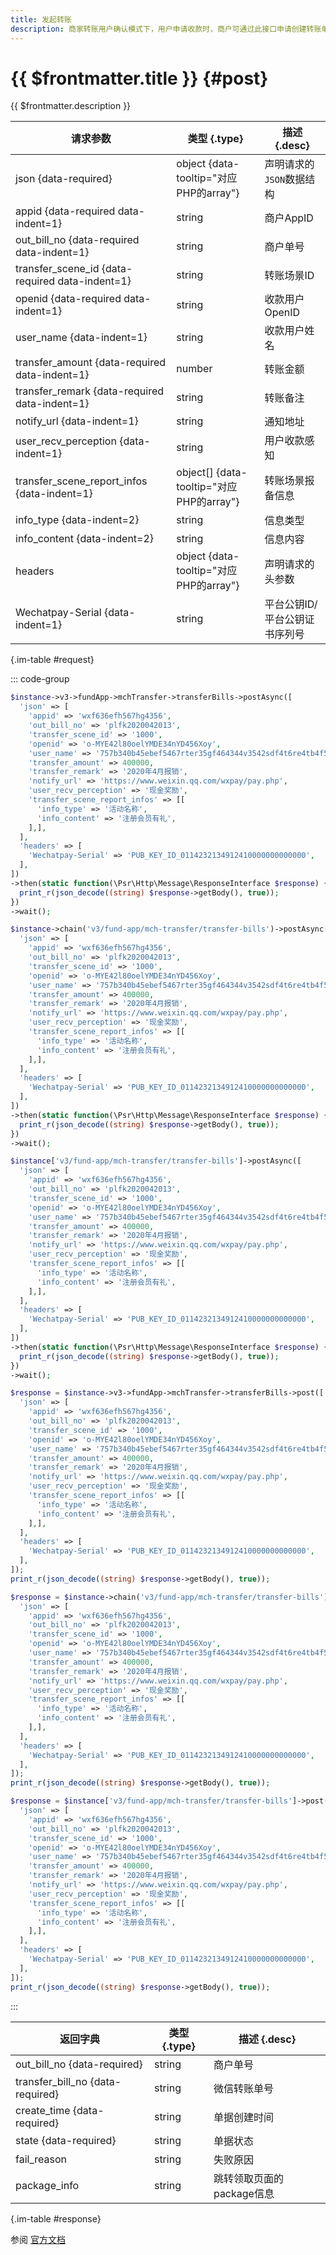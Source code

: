 ```yaml
---
title: 发起转账
description: 商家转账用户确认模式下，用户申请收款时，商户可通过此接口申请创建转账单
---
```


# {{ $frontmatter.title }} {#post}

{{ $frontmatter.description }}

| 请求参数 | 类型 {.type} | 描述 {.desc}
| --- | --- | ---
| json {data-required} | object {data-tooltip="对应PHP的array"} | 声明请求的`JSON`数据结构
| appid {data-required data-indent=1} | string | 商户AppID
| out_bill_no {data-required data-indent=1} | string | 商户单号
| transfer_scene_id {data-required data-indent=1} | string | 转账场景ID
| openid {data-required data-indent=1} | string | 收款用户OpenID
| user_name {data-indent=1} | string | 收款用户姓名
| transfer_amount {data-required data-indent=1} | number | 转账金额
| transfer_remark {data-required data-indent=1} | string | 转账备注
| notify_url {data-indent=1} | string | 通知地址
| user_recv_perception {data-indent=1} | string | 用户收款感知
| transfer_scene_report_infos {data-indent=1} | object[] {data-tooltip="对应PHP的array"} | 转账场景报备信息
| info_type {data-indent=2} | string | 信息类型
| info_content {data-indent=2} | string | 信息内容
| headers | object {data-tooltip="对应PHP的array"} | 声明请求的头参数
| Wechatpay-Serial {data-indent=1} | string | 平台公钥ID/平台公钥证书序列号

{.im-table #request}

::: code-group

```php [异步纯链式]
$instance->v3->fundApp->mchTransfer->transferBills->postAsync([
  'json' => [
    'appid' => 'wxf636efh567hg4356',
    'out_bill_no' => 'plfk2020042013',
    'transfer_scene_id' => '1000',
    'openid' => 'o-MYE42l80oelYMDE34nYD456Xoy',
    'user_name' => '757b340b45ebef5467rter35gf464344v3542sdf4t6re4tb4f54ty45t4yyry45',
    'transfer_amount' => 400000,
    'transfer_remark' => '2020年4月报销',
    'notify_url' => 'https://www.weixin.qq.com/wxpay/pay.php',
    'user_recv_perception' => '现金奖励',
    'transfer_scene_report_infos' => [[
      'info_type' => '活动名称',
      'info_content' => '注册会员有礼',
    ],],
  ],
  'headers' => [
    'Wechatpay-Serial' => 'PUB_KEY_ID_0114232134912410000000000000',
  ],
])
->then(static function(\Psr\Http\Message\ResponseInterface $response) {
  print_r(json_decode((string) $response->getBody(), true));
})
->wait();
```

```php [异步声明式]
$instance->chain('v3/fund-app/mch-transfer/transfer-bills')->postAsync([
  'json' => [
    'appid' => 'wxf636efh567hg4356',
    'out_bill_no' => 'plfk2020042013',
    'transfer_scene_id' => '1000',
    'openid' => 'o-MYE42l80oelYMDE34nYD456Xoy',
    'user_name' => '757b340b45ebef5467rter35gf464344v3542sdf4t6re4tb4f54ty45t4yyry45',
    'transfer_amount' => 400000,
    'transfer_remark' => '2020年4月报销',
    'notify_url' => 'https://www.weixin.qq.com/wxpay/pay.php',
    'user_recv_perception' => '现金奖励',
    'transfer_scene_report_infos' => [[
      'info_type' => '活动名称',
      'info_content' => '注册会员有礼',
    ],],
  ],
  'headers' => [
    'Wechatpay-Serial' => 'PUB_KEY_ID_0114232134912410000000000000',
  ],
])
->then(static function(\Psr\Http\Message\ResponseInterface $response) {
  print_r(json_decode((string) $response->getBody(), true));
})
->wait();
```

```php [异步属性式]
$instance['v3/fund-app/mch-transfer/transfer-bills']->postAsync([
  'json' => [
    'appid' => 'wxf636efh567hg4356',
    'out_bill_no' => 'plfk2020042013',
    'transfer_scene_id' => '1000',
    'openid' => 'o-MYE42l80oelYMDE34nYD456Xoy',
    'user_name' => '757b340b45ebef5467rter35gf464344v3542sdf4t6re4tb4f54ty45t4yyry45',
    'transfer_amount' => 400000,
    'transfer_remark' => '2020年4月报销',
    'notify_url' => 'https://www.weixin.qq.com/wxpay/pay.php',
    'user_recv_perception' => '现金奖励',
    'transfer_scene_report_infos' => [[
      'info_type' => '活动名称',
      'info_content' => '注册会员有礼',
    ],],
  ],
  'headers' => [
    'Wechatpay-Serial' => 'PUB_KEY_ID_0114232134912410000000000000',
  ],
])
->then(static function(\Psr\Http\Message\ResponseInterface $response) {
  print_r(json_decode((string) $response->getBody(), true));
})
->wait();
```

```php [同步纯链式]
$response = $instance->v3->fundApp->mchTransfer->transferBills->post([
  'json' => [
    'appid' => 'wxf636efh567hg4356',
    'out_bill_no' => 'plfk2020042013',
    'transfer_scene_id' => '1000',
    'openid' => 'o-MYE42l80oelYMDE34nYD456Xoy',
    'user_name' => '757b340b45ebef5467rter35gf464344v3542sdf4t6re4tb4f54ty45t4yyry45',
    'transfer_amount' => 400000,
    'transfer_remark' => '2020年4月报销',
    'notify_url' => 'https://www.weixin.qq.com/wxpay/pay.php',
    'user_recv_perception' => '现金奖励',
    'transfer_scene_report_infos' => [[
      'info_type' => '活动名称',
      'info_content' => '注册会员有礼',
    ],],
  ],
  'headers' => [
    'Wechatpay-Serial' => 'PUB_KEY_ID_0114232134912410000000000000',
  ],
]);
print_r(json_decode((string) $response->getBody(), true));
```

```php [同步声明式]
$response = $instance->chain('v3/fund-app/mch-transfer/transfer-bills')->post([
  'json' => [
    'appid' => 'wxf636efh567hg4356',
    'out_bill_no' => 'plfk2020042013',
    'transfer_scene_id' => '1000',
    'openid' => 'o-MYE42l80oelYMDE34nYD456Xoy',
    'user_name' => '757b340b45ebef5467rter35gf464344v3542sdf4t6re4tb4f54ty45t4yyry45',
    'transfer_amount' => 400000,
    'transfer_remark' => '2020年4月报销',
    'notify_url' => 'https://www.weixin.qq.com/wxpay/pay.php',
    'user_recv_perception' => '现金奖励',
    'transfer_scene_report_infos' => [[
      'info_type' => '活动名称',
      'info_content' => '注册会员有礼',
    ],],
  ],
  'headers' => [
    'Wechatpay-Serial' => 'PUB_KEY_ID_0114232134912410000000000000',
  ],
]);
print_r(json_decode((string) $response->getBody(), true));
```

```php [同步属性式]
$response = $instance['v3/fund-app/mch-transfer/transfer-bills']->post([
  'json' => [
    'appid' => 'wxf636efh567hg4356',
    'out_bill_no' => 'plfk2020042013',
    'transfer_scene_id' => '1000',
    'openid' => 'o-MYE42l80oelYMDE34nYD456Xoy',
    'user_name' => '757b340b45ebef5467rter35gf464344v3542sdf4t6re4tb4f54ty45t4yyry45',
    'transfer_amount' => 400000,
    'transfer_remark' => '2020年4月报销',
    'notify_url' => 'https://www.weixin.qq.com/wxpay/pay.php',
    'user_recv_perception' => '现金奖励',
    'transfer_scene_report_infos' => [[
      'info_type' => '活动名称',
      'info_content' => '注册会员有礼',
    ],],
  ],
  'headers' => [
    'Wechatpay-Serial' => 'PUB_KEY_ID_0114232134912410000000000000',
  ],
]);
print_r(json_decode((string) $response->getBody(), true));
```

:::

| 返回字典 | 类型 {.type} | 描述 {.desc}
| --- | --- | ---
| out_bill_no {data-required}| string | 商户单号
| transfer_bill_no {data-required}| string | 微信转账单号
| create_time {data-required}| string | 单据创建时间
| state {data-required}| string | 单据状态
| fail_reason | string | 失败原因
| package_info | string | 跳转领取页面的package信息

{.im-table #response}

参阅 [官方文档](https://pay.weixin.qq.com/docs/merchant/apis/mch-trans/transfer-bill/transfer-to-user.html)
